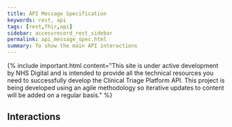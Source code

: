 ```yaml
---
title: API Message Specification
keywords: rest, api
tags: [rest,fhir,api]
sidebar: accessrecord_rest_sidebar
permalink: api_message_spec.html
summary: To show the main API interactions
---
```

{% include important.html content="This site is under active development by NHS Digital and is intended to provide all the technical resources you need to successfully develop the Clinical Triage Platform API. This project is being developed using an agile methodology so iterative updates to content will be added on a regular basis." %}

## Interactions ##


